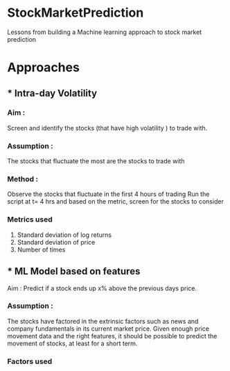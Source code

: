 # StockMarketPrediction
Lessons from building a Machine learning approach to stock market prediction

# Approaches
## * Intra-day Volatility
### Aim : 
Screen and identify the stocks (that have high volatility ) to trade with.
### Assumption : 
The stocks that fluctuate the most are the stocks to trade with 

### Method : 
Observe the stocks that fluctuate in the first 4 hours of trading 
Run the script at t= 4 hrs and based on the metric, screen for the stocks to consider
### Metrics used 
1. Standard deviation of log returns
2. Standard deviation of price
3. Number of times 

## * ML Model based on features
Aim : Predict if a stock ends up x% above the previous days price.
### Assumption : 
The stocks have factored in the extrinsic factors such as news and company fundamentals in its current market price. Given enough price movement data and the right features, it should be possible to predict the movement of stocks, at least for a short term.
### Factors used


